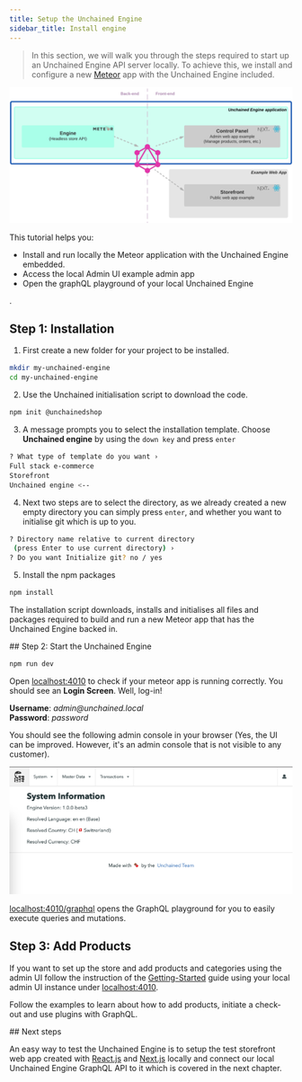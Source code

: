 ```yaml
---
title: Setup the Unchained Engine
sidebar_title: Install engine
---
```


> In this section, we will walk you through the steps required to start up an Unchained Engine API server locally.
> To achieve this, we install and configure a new [Meteor](https://www.meteor.com/) app with the Unchained Engine included.

![diagram](../images/getting-started/Engine_Setup.png)

This tutorial helps you:

- Install and run locally the Meteor application with the Unchained Engine embedded.
- Access the local Admin UI example admin app
- Open the graphQL playground of your local Unchained Engine

.

## Step 1: Installation

1. First create a new folder for your project to be installed.

```bash
mkdir my-unchained-engine
cd my-unchained-engine
```

2. Use the Unchained initialisation script to download the code.

```bash
npm init @unchainedshop
```

3. A message prompts you to select the installation template. Choose **Unchained engine** by using the `down key` and press `enter`

```bash
? What type of template do you want ›
Full stack e-commerce
Storefront
Unchained engine <--
```

4. Next two steps are to select the directory, as we already created a new empty directory you can simply press `enter`, and whether you want to initialise git which is up to you.

```bash
? Directory name relative to current directory
 (press Enter to use current directory) ›
? Do you want Initialize git? no / yes
```

5. Install the npm packages

```bash
npm install
```

The installation script downloads, installs and initialises all files and packages required to build and run a new Meteor app that has the Unchained Engine backed in.

## Step 2: Start the Unchained Engine

```bash
npm run dev
```

Open [localhost:4010](http://localhost:4010) to check if your meteor app is running correctly. You should see an **Login Screen**. Well, log-in!

**Username**: _admin@unchained.local_<br />
**Password**: _password_

You should see the following admin console in your browser (Yes, the UI can be improved. However, it's an admin console that is not visible to any customer).

![diagram](../images/AdminConsole.png)

[localhost:4010/graphql](http://localhost:4010/graphql) opens the GraphQL playground for you to easily execute queries and mutations.

## Step 3: Add Products

If you want to set up the store and add products and categories using the admin UI follow the instruction of the [Getting-Started](../getting-started/engine-controlpanel) guide using your local admin UI instance under [localhost:4010](http://localhost:4010).

Follow the examples to learn about how to add products, initiate a check-out and use plugins with GraphQL.

## Next steps

An easy way to test the Unchained Engine is to setup the test storefront web app created with [React.js](https://reactjs.org/) and [Next.js](https://nextjs.org/) locally and connect our local Unchained Engine GraphQL API to it which is covered in the next chapter.
